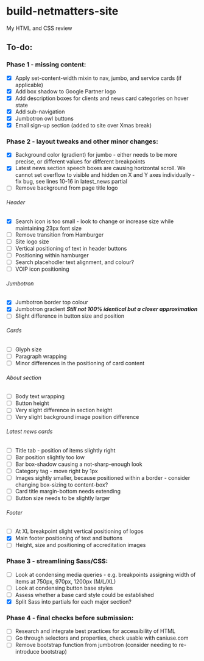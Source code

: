 # build-netmatters-site
My HTML and CSS review

## To-do:

### Phase 1 - missing content:
- [x] Apply set-content-width mixin to nav, jumbo, and service cards (if applicable)
- [x] Add box shadow to Google Partner logo
- [x] Add description boxes for clients and news card categories on hover state
- [x] Add sub-navigation
- [x] Jumbotron owl buttons
- [x] Email sign-up section (added to site over Xmas break)

### Phase 2 - layout tweaks and other minor changes:
- [x] Background color (gradient) for jumbo - either needs to be more precise, or different values for different breakpoints
- [x] Latest news section speech boxes are causing horizontal scroll. We cannot set overflow to visible and hidden on X and Y axes individually - fix bug, see lines 10-16 in latest_news partial
- [ ] Remove background from page title logo

###### Header
- [x] Search icon is too small - look to change or increase size while maintaining 23px font size
- [ ] Remove transition from Hamburger
- [ ] Site logo size
- [ ] Vertical positioning of text in header buttons
- [ ] Positioning within hamburger
- [ ] Search placehodler text alignment, and colour?
- [ ] VOIP icon positioning

###### Jumbotron
- [x] Jumbotron border top colour
- [x] Jumbotron gradient ***Still not 100% identical but a closer approximation***
- [ ] Slight difference in button size and position

###### Cards
- [ ] Glyph size
- [ ] Paragraph wrapping
- [ ] Minor differences in the positioning of card content

###### About section
- [ ] Body text wrapping
- [ ] Button height
- [ ] Very slight difference in section height
- [ ] Very slight background image position difference

###### Latest news cards
- [ ] Title tab - position of items slightly right
- [ ] Bar position slightly too low
- [ ] Bar box-shadow causing a not-sharp-enough look
- [ ] Category tag - move right by 1px
- [ ] Images sightly smaller, because positioned within a border - consider changing box-sizing to content-box?
- [ ] Card title margin-bottom needs extending
- [ ] Button size needs to be slightly larger

###### Footer
- [ ] At XL breakpoint slight vertical positioning of logos
- [x] Main footer positioning of text and buttons
- [ ] Height, size and positioning of accreditation images

### Phase 3 - streamlining Sass/CSS:
- [ ] Look at condensing media queries - e.g. breakpoints assigning width of items at 750px, 970px, 1200px (M/L/XL)
- [ ] Look at condensing button base styles
- [ ] Assess whether a base card style could be established
- [x] Split Sass into partials for each major section?

### Phase 4 - final checks before submission:
- [ ] Research and integrate best practices for accessibility of HTML
- [ ] Go through selectors and properties, check usable with caniuse.com
- [ ] Remove bootstrap function from jumbotron (consider needing to re-introduce bootstrap)
